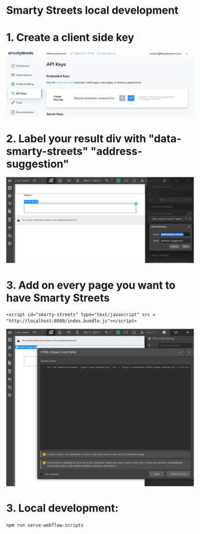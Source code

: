 # Smarty Streets local development

# 1. Create a client side key

!['Client Side Key'](screenshots/client-side-key.png 'Client side key')

# 2. Label your result div with "data-smarty-streets" "address-suggestion"

!['Custom attribute'](screenshots/custom-attribute.png 'Custom attribute')

# 3. Add on every page you want to have Smarty Streets

`<script id="smarty-streets" type="text/javascript" src = "http://localhost:8080/index.bundle.js"></script>`

!['Embed'](screenshots/embed.png 'Embed')

# 3. Local development:

`npm run serve-webflow-scripts`
